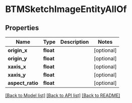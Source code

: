 # BTMSketchImageEntityAllOf

## Properties
Name | Type | Description | Notes
------------ | ------------- | ------------- | -------------
**origin_x** | **float** |  | [optional] 
**origin_y** | **float** |  | [optional] 
**xaxis_x** | **float** |  | [optional] 
**xaxis_y** | **float** |  | [optional] 
**aspect_ratio** | **float** |  | [optional] 

[[Back to Model list]](../README.md#documentation-for-models) [[Back to API list]](../README.md#documentation-for-api-endpoints) [[Back to README]](../README.md)


